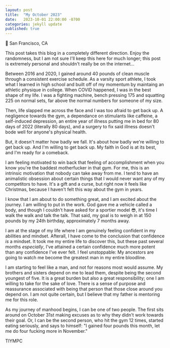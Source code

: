 ```yaml
---
layout: post
title:  "My October 2023"
date:   2023-10-01 22:00:00 -0700
categories: jekyll update
published: true
---
```

📍 San Francisco, CA

This post takes this blog in a completely different direction. Enjoy the randomness, but I am not sure I'll keep this here for much longer; this post is extremely personal and shouldn't really be on the internet...

Between 2016 and 2020, I gained around 40 pounds of clean muscle through a consistent exercise schedule. As a varsity sport athlete, I took what I learned in high school and built off of my momentum by maintaing an athletic physique in college. When COVID happened, I was in the best shape of my life. I was a fighting machine, bench pressing 175 and squatting 225 on normal sets, far above the normal numbers for someone of my size.

Then, life slapped me across the face and I was too afraid to get back up. A negligence towards the gym, a dependance on stimulants like caffeine, a self-induced depression, an entire year of illness putting me in bed for 80 days of 2022 (literally 80 days), and a surgery to fix said illness doesn't bode well for anyone's physical health.

But, it doesn't matter how badly we fall. It's about how badly we're willing to get back up. And I'm willing to get back up. My faith in God is at its best, and I'm ready for a comeback.

I am feeling motivated to win back that feeling of accomplishment when you know you're the baddest motherfucker in that gym. For me, this is an intrinsic motivation that nobody can take away from me. I tend to have an animalistic obsession about certain things that I would never want any of my competitors to have. It's a gift and a curse, but right now it feels like Christmas, because I haven't felt this way about the gym in years.

I know that I am about to do something great, and I am excited about the journey. I am willing to put in the work. God gave me a vehicle called a body, and though I couldn't have asked for a sportier model 😎, it's time I walk the walk and talk the talk. That said, my goal is to weigh in at 150 pounds by my 24th birthday, approximately 7 months away.

I am at the stage of my life where I am genuinely feeling confident in my abilities and mindset. Afterall, I have come to the conclusion that confidence *is* a mindset. It took me my entire life to discover this, but these past several months *especially*, I've attained a certain confidence much more potent than any confidence I've ever felt. I feel unstoppable: My ancestors are going to watch me become the greatest man in my entire bloodline.

I am starting to feel like a man, and not for reasons most would assume. My brothers and sisters depend on me to lead them, despite being the second youngest of five. It is a great burden but also a great responsibility; one I am willing to take for the sake of love. There is a sense of purpose and reassurance associated with being that person that those close around you depend on. I am not quite certain, but I believe that my father is mentoring me for this role.

As my journey of manhood begins, I can be one of two people. The first sits around on October 31st making excuses as to why they didn't work towards their goal. Or, I can be the second person, who hit the gym 12 times, started eating seriously, and says to himself: "I gained four pounds this month, let me do four fucking more in November." 

TIYMPC